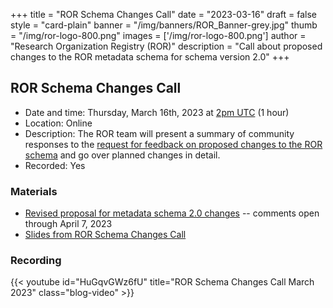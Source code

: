 +++
title = "ROR Schema Changes Call" 
date = "2023-03-16" 
draft = false 
style = "card-plain" 
banner = "/img/banners/ROR_Banner-grey.jpg" 
thumb = "/img/ror-logo-800.png" 
images = ['/img/ror-logo-800.png']
author = "Research Organization Registry (ROR)" 
description = "Call about proposed changes to the ROR metadata schema for schema version 2.0"
+++

## ROR Schema Changes Call
- Date and time: Thursday, March 16th, 2023 at [2pm UTC](https://www.timeanddate.com/worldclock/fixedtime.html?msg=ROR+Schema+Changes+Call&iso=20230316T14&p1=%3A) (1 hour)
- Location: Online
- Description: The ROR team will present a summary of community responses to the [request for feedback on proposed changes to the ROR schema](https://ror.org/blog/2022-12-14-schema-scheming/) and go over planned changes in detail. 
- Recorded: Yes

### Materials

- [Revised proposal for metadata schema 2.0 changes](https://docs.google.com/document/d/18Qg6-lv2Fxkc97SLpD8gdS0V8p0y9fdaZEywyeyKJWM/edit?usp=sharing) -- comments open through April 7, 2023
- [Slides from ROR Schema Changes Call](https://docs.google.com/presentation/d/1TKBS3juheKzdChW6LXrK-_FEvx5UxcT2NqNlvgYt4Kc/edit?usp=sharing)

### Recording 

{{< youtube id="HuGqvGWz6fU" title="ROR Schema Changes Call March 2023" class="blog-video" >}}




